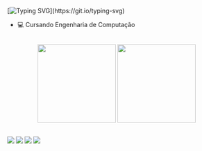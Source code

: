 
[![Typing SVG](https://readme-typing-svg.herokuapp.com/?color=ff758f&size=20&center=true&vCenter=true&width=1000&lines=Olá;Sejam+Bem-Vindos+ao+meu+Github!)](https://git.io/typing-svg)

- 💻 Cursando Engenharia de Computação

<br>
  
  <div align="center">  
     <img height="180em" src="https://github-readme-stats.vercel.app/api?username=duda-silvaa&theme=dracula&show_icons=true&hide_border=false&count_private=true" />
     <img height="180em" src="https://github-readme-stats.vercel.app/api/top-langs/?username=duda-silvaa&theme=dracula&show_icons=true&hide_border=false&layout=compact"/>
  </div>

  ##
 

   
  <a href="https://www.instagram.com/duda.sva_/" target="_blank"><img src="https://img.shields.io/badge/-Instagram-%23E4405F?style=for-the-badge&logo=instagram&logoColor=white" target="_blank"></a>
  <a href="https://discord.com/channels/@me" target="_blank"><img src="https://img.shields.io/badge/Discord-7289DA?style=for-the-badge&logo=discord&logoColor=white" target="_blank"></a> 
  <a href ="mailto:madu19961@gmail.com"><img src="https://img.shields.io/badge/-Gmail-%23333?style=for-the-badge&logo=gmail&logoColor=white" target="_blank"></a>
  <a href="https://www.linkedin.com/in/maria-eduarda-b38b4126a/"  target="_blank"><img src="https://img.shields.io/badge/-LinkedIn-%230077B5?style=for-the-badge&logo=linkedin&logoColor=white" target="_blank"></a> 

</div>

